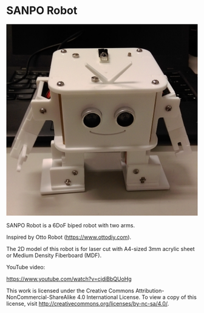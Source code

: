 # SANPO Robot

![image](https://github.com/pclin/SANPO-Robot/blob/master/image/SANPO-Robot.jpg)

SANPO Robot is a 6DoF biped robot with two arms.

Inspired by Otto Robot (<https://www.ottodiy.com>).

The 2D model of this robot is for laser cut with A4-sized 3mm acrylic sheet or Medium Density Fiberboard (MDF).

YouTube video:

<https://www.youtube.com/watch?v=cjdiBbQUoHg>



This work is licensed under the Creative Commons Attribution-NonCommercial-ShareAlike 4.0 International License. To view a copy of this license, visit http://creativecommons.org/licenses/by-nc-sa/4.0/.